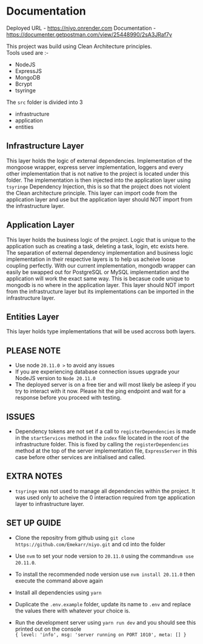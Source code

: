 # Documentation

Deployed URL - https://niyo.onrender.com
Documentation - https://documenter.getpostman.com/view/25448990/2sA3JRaf7y

This project was build using Clean Architecture principles.  
Tools used are :-
- NodeJS
- ExpressJS 
- MongoDB
- Bcrypt
- tsyringe  

The `src` folder is divided into 3  
- infrastructure
- application
- entities  

## Infrastructure Layer  
This layer holds the logic of external dependencies. Implementation of the mongoose wrapper, express server implementation, loggers and every other implementation that is not native to the project is located under this folder. The implementation is then injected into the application layer using `tsyringe` Dependency Injection, this is so that the project does not violent the Clean architecture principle. This layer can import code from the application layer and use but the application layer should NOT import from the infrastructure layer.

## Application Layer  
This layer holds the business logic of the project. Logic that is unique to the application such as creating a task, deleting a task, login, etc exists here. The separation of external dependency implementation and business logic implementation in their respective layers is to help us acheive loose coupling perfectly. With our current implementation, mongodb wrapper can easily be swapped out for PostgreSQL or MySQL implementation and the application will work the exact same way. This is becasue code unique to mongodb is no where in the application layer. This layer should NOT import from the infrastructure layer but its implementations can be imported in the infrastructure layer.

## Entities Layer  
This layer holds type implementations that will be used accross both layers. 


## PLEASE NOTE
- Use node `20.11.0 >` to avoid any issues
- If you are experiencing database connection issues upgrade your NodeJS version to `Node 20.11.0`
- The deployed server is on a free tier and will most likely be asleep if you try to interact with it now. Please hit the ping endpoint and wait for a response before you proceed with testing.

## ISSUES
- Dependency tokens are not set if a call to `registerDependencies` is made in the `startServices` method in the `index` file located in the root of the infrastructure folder. This is fixed by calling the `registerDependencies` method at the top of the server implementation file, `ExpressServer` in this case before other services are initialised and called.

## EXTRA NOTES
- `tsyringe` was not used to manage all dependencies within the project. It was used only to acheive the 0 interaction required from tge application layer to infrastructure layer.

## SET UP GUIDE
- Clone the repositry from github using `git clone https://github.com/Emekarr/niyo.git` and cd into the folder

- Use `nvm` to set your node version to `20.11.0` using the command`nvm use 20.11.0`.

- To install the recommended node version use `nvm install 20.11.0` then execute the command above again

- Install all dependencies using `yarn`

- Duplicate the `.env.example` folder, update its name to `.env` and replace the values there with whatever your choice is.

- Run the development server using `yarn run dev` and you should see this printed out on the console  
`{ level: 'info', msg: 'server running on PORT 1010', meta: [] }`
